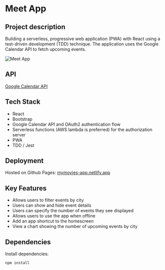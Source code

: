 # Meet App

## Project description
Building a serverless, progressive web application (PWA) with React using a test-driven
development (TDD) technique. The application uses the Google Calendar API to fetch
upcoming events.

![Meet App](src/img/eventmeetupshowcase.gif)


## API
[Google Calendar API](https://developers.google.com/calendar)


## Tech Stack
- React
- Bootstrap
- Google Calendar API and OAuth2 authentication flow
- Serverless functions (AWS lambda is preferred) for the authorization server 
- PWA 
- TDD / Jest 


## Deployment
Hosted on Github Pages: [ mymovies-app.netlify.app ](https://berit-stange.github.io/meet/) 


## Key Features
- Allows users to filter events by city
- Users can show and hide event details
- Users can specify the number of events they see displayed
- Allows users to use the app when offline
- Add an app shortcut to the homescreen
- View a chart showing the number of upcoming events by city


## Dependencies
Install dependencies: 
```
npm install
```
